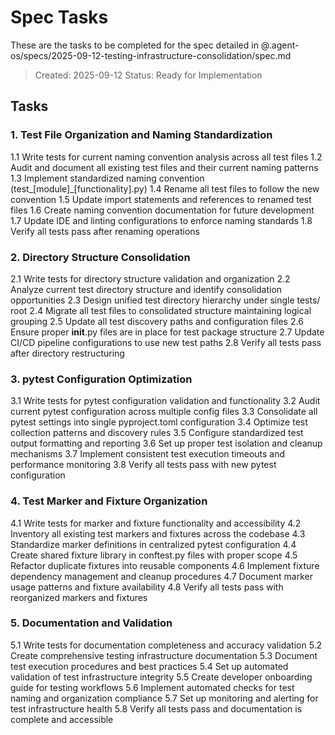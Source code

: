 # Spec Tasks

These are the tasks to be completed for the spec detailed in @.agent-os/specs/2025-09-12-testing-infrastructure-consolidation/spec.md

> Created: 2025-09-12
> Status: Ready for Implementation

## Tasks

### 1. Test File Organization and Naming Standardization

1.1 Write tests for current naming convention analysis across all test files
1.2 Audit and document all existing test files and their current naming patterns
1.3 Implement standardized naming convention (test_[module]_[functionality].py)
1.4 Rename all test files to follow the new convention
1.5 Update import statements and references to renamed test files
1.6 Create naming convention documentation for future development
1.7 Update IDE and linting configurations to enforce naming standards
1.8 Verify all tests pass after renaming operations

### 2. Directory Structure Consolidation

2.1 Write tests for directory structure validation and organization
2.2 Analyze current test directory structure and identify consolidation opportunities
2.3 Design unified test directory hierarchy under single tests/ root
2.4 Migrate all test files to consolidated structure maintaining logical grouping
2.5 Update all test discovery paths and configuration files
2.6 Ensure proper __init__.py files are in place for test package structure
2.7 Update CI/CD pipeline configurations to use new test paths
2.8 Verify all tests pass after directory restructuring

### 3. pytest Configuration Optimization

3.1 Write tests for pytest configuration validation and functionality
3.2 Audit current pytest configuration across multiple config files
3.3 Consolidate all pytest settings into single pyproject.toml configuration
3.4 Optimize test collection patterns and discovery rules
3.5 Configure standardized test output formatting and reporting
3.6 Set up proper test isolation and cleanup mechanisms
3.7 Implement consistent test execution timeouts and performance monitoring
3.8 Verify all tests pass with new pytest configuration

### 4. Test Marker and Fixture Organization

4.1 Write tests for marker and fixture functionality and accessibility
4.2 Inventory all existing test markers and fixtures across the codebase
4.3 Standardize marker definitions in centralized pytest configuration
4.4 Create shared fixture library in conftest.py files with proper scope
4.5 Refactor duplicate fixtures into reusable components
4.6 Implement fixture dependency management and cleanup procedures
4.7 Document marker usage patterns and fixture availability
4.8 Verify all tests pass with reorganized markers and fixtures

### 5. Documentation and Validation

5.1 Write tests for documentation completeness and accuracy validation
5.2 Create comprehensive testing infrastructure documentation
5.3 Document test execution procedures and best practices
5.4 Set up automated validation of test infrastructure integrity
5.5 Create developer onboarding guide for testing workflows
5.6 Implement automated checks for test naming and organization compliance
5.7 Set up monitoring and alerting for test infrastructure health
5.8 Verify all tests pass and documentation is complete and accessible